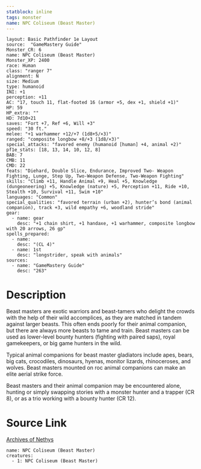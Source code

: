 ```yaml
---
statblock: inline
tags: monster
name: NPC Coliseum (Beast Master)
---
```

```statblock
layout: Basic Pathfinder 1e Layout
source:  "GameMastery Guide"
Monster_CR: 6
name: NPC Coliseum (Beast Master)
Monster_XP: 2400
race: Human
class: "ranger 7"
alignment: N
size: Medium
type: humanoid
INI: +1
perception: +11
AC: "17, touch 11, flat-footed 16 (armor +5, dex +1, shield +1)"
HP: 59
HP_extra: ""
HD: 7d10+21
saves: "Fort +7, Ref +6, Will +3"
speed: "30 ft."
melee: "+1 warhammer +12/+7 (1d8+5/×3)"
ranged: "composite longbow +8/+3 (1d8/×3)"
special_attacks: "favored enemy (humanoid [human] +4, animal +2)"
pf1e_stats: [18, 13, 14, 10, 12, 8]
BAB: 7
CMB: 11
CMD: 22
feats: "Diehard, Double Slice, Endurance, Improved Two- Weapon Fighting, Lunge, Step Up, Two-Weapon Defense, Two-Weapon Fighting"
skills: "Climb +11, Handle Animal +9, Heal +5, Knowledge (dungeoneering) +5, Knowledge (nature) +5, Perception +11, Ride +10, Stealth +10, Survival +11, Swim +10"
languages: "Common"
special_qualities: "favored terrain (urban +2), hunter’s bond (animal companion), track +3, wild empathy +6, woodland stride"
gear:
  - name: gear
    desc: "+1 chain shirt, +1 handaxe, +1 warhammer, composite longbow with 20 arrows, 26 gp"
spells_prepared:
  - name:
    desc: "(CL 4)"
  - name: 1st
    desc: "longstrider, speak with animals"
sources:
  - name: "GameMastery Guide"
    desc: "263"
```
# Description
Beast masters are exotic warriors and beast-tamers who delight the crowds with the help of their wild accomplices, as they are matched in tandem against larger beasts. This often ends poorly for their animal companion, but there are always more beasts to tame and train. Beast masters can be used as lower-level bounty hunters (fighting with paired saps), royal gamekeepers, or big game hunters in the wild.

Typical animal companions for beast master gladiators include apes, bears, big cats, crocodiles, dinosaurs, hyenas, monitor lizards, rhinoceroses, and wolves. Beast masters mounted on roc animal companions can make an elite aerial strike force.

Beast masters and their animal companion may be encountered alone, hunting or simply swapping stories with a monster hunter and a trapper (CR 8), or as a trio working with a bounty hunter (CR 12).
# Source Link
[Archives of Nethys](https://aonprd.com/NPCDisplay.aspx?ItemName=Coliseum%20(Beast%20Master))
```encounter-table
name: NPC Coliseum (Beast Master)
creatures:
  - 1: NPC Coliseum (Beast Master)
```
